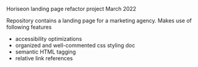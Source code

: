 Horiseon landing page refactor project
March 2022

Repository contains a landing page for a marketing agency. Makes use of following features
- accessibility optimizations
- organized and well-commented css styling doc
- semantic HTML tagging
- relative link references